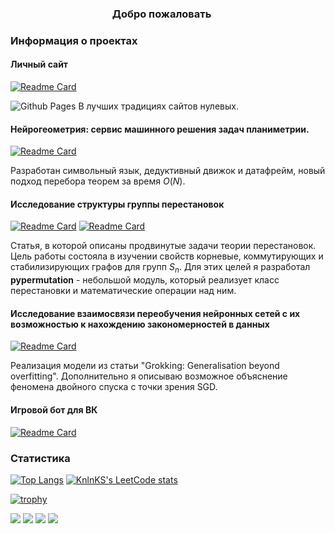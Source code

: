 <!--
![](https://komarev.com/ghpvc/?username=enlacroix&color=red)
<a href="https://enlacroix.github.io/" target="_blank"> Мой блог </a>.
<a href="https://github.com/enlacroix/github-readme-stats"><img align="center" src="https://github-readme-stats.vercel.app/api?username=enlacroix&theme=dark&show_icons=true&include_all_commits=true&hide_border=true" alt="Github stats" /></a>

[![Readme Card](https://github-readme-stats.vercel.app/api/pin/?username=anuraghazra&repo=github-readme-stats)](https://github.com/anuraghazra/github-readme-stats)
<a href="https://github.com/enlacroix/github-readme-stats"><img src="https://github-readme-stats.vercel.app/api/top-langs/?username=enlacroix&layout=compact&theme=dark"/></a>


[![Typing SVG](https://readme-typing-svg.demolab.com?font=Marck+Script&size=17&pause=500&color=E44657&background=FFFFFF00&random=false&width=435&lines=%D0%9F%D0%B8%D1%80%D0%BE%D0%BC%D0%B0%D0%BD+%D0%A0%D0%BE%D0%BC%D0%B0%D0%BD%2C+%D1%82%D1%8B+%D1%87%D1%82%D0%BE+%D1%82%D0%B2%D0%BE%D1%80%D0%B8%D1%88%D1%8C%3F;%D0%AD%D1%82%D0%BE+ROFLS!)](https://git.io/typing-svg)
https://readme-typing-svg.demolab.com/demo/

### Навигация
1. [Проекты](#projects)
   1. [Личный сайт](#site)
   2. [Бот для ВК](#vkbot)
2. [Статистика профиля](#stats)
-->
<h3 align="center"> Добро пожаловать
<img src="https://github.com/blackcater/blackcater/raw/main/images/Hi.gif" height="16"/>
</h3>

<h3> Информация о проектах </h3> <a name="projects"></a>

<h4> Личный сайт </h4> <a id="site"></a>

[![Readme Card](https://github-readme-stats.vercel.app/api/pin/?username=enlacroix&repo=enlacroix.github.io&theme=tokyonight)](https://github.com/enlacroix/enlacroix.github.io)

![Github Pages](https://img.shields.io/badge/github%20pages-121013?style=for-the-badge&logo=github&logoColor=white) В лучших традициях сайтов нулевых.

<h4> Нейрогеометрия: cервис машинного решения задач планиметрии. </h4>

[![Readme Card](https://github-readme-stats.vercel.app/api/pin/?username=enlacroix&repo=neurogeometry&theme=tokyonight)](https://github.com/enlacroix/neurogeometry)

Разработан символьный язык, дедуктивный движок и датафрейм, новый подход перебора теорем за время $O(N)$.

<h4> Исследование структуры группы перестановок </h4>

[![Readme Card](https://github-readme-stats.vercel.app/api/pin/?username=enlacroix&repo=permutations_paper&theme=tokyonight)](https://github.com/enlacroix/permutations_paper)
[![Readme Card](https://github-readme-stats.vercel.app/api/pin/?username=enlacroix&repo=pypermutation&theme=tokyonight)](https://github.com/enlacroix/pypermutation)

Статья, в которой описаны продвинутые задачи теории перестановок. Цель работы состояла в изучении свойств корневые, коммутирующих и стабилизирующих графов для групп $S_n$.
Для этих целей я разработал **pypermutation** - небольшой модуль, который реализует класс перестановки и математические операции над ним. 

<h4> Исследование взаимосвязи переобучения нейронных сетей с их возможностью к нахождению закономерностей в данных</h4>

[![Readme Card](https://github-readme-stats.vercel.app/api/pin/?username=enlacroix&repo=intuitive_learning&theme=tokyonight)](https://github.com/enlacroix/intuitive_learning)

Реализация модели из статьи "Grokking: Generalisation beyond overfitting". Дополнительно я описываю возможное объяснение феномена двойного спуска с точки зрения SGD.

<h4> Игровой бот для ВК </h4> <a name="vkbot"></a>

[![Readme Card](https://github-readme-stats.vercel.app/api/pin/?username=enlacroix&repo=arenamsterbot&theme=tokyonight)](https://github.com/enlacroix/arenamsterbot)

<h3> Статистика </h3> <a name="stats"></a>

[![Top Langs](https://github-readme-stats.vercel.app/api/top-langs/?username=enlacroix&theme=synthwave)](https://github.com/anuraghazra/github-readme-stats)
[![KnlnKS's LeetCode stats](https://leetcode-stats-six.vercel.app/api?username=enlacroix&theme=dark)](https://github.com/KnlnKS/leetcode-stats)

[![trophy](https://github-profile-trophy.vercel.app/?username=enlacroix&theme=dark_lover)](https://github.com/ryo-ma/github-profile-trophy)

![](https://github-profile-summary-cards.vercel.app/api/cards/profile-details?username=enlacroix&theme=2077)
![](https://github-profile-summary-cards.vercel.app/api/cards/most-commit-language?username=enlacroix&theme=2077)
![](https://github-profile-summary-cards.vercel.app/api/cards/repos-per-language?username=enlacroix&theme=2077)
![](https://github-profile-summary-cards.vercel.app/api/cards/productive-time?username=enlacroix&theme=2077&utcOffset=3)




